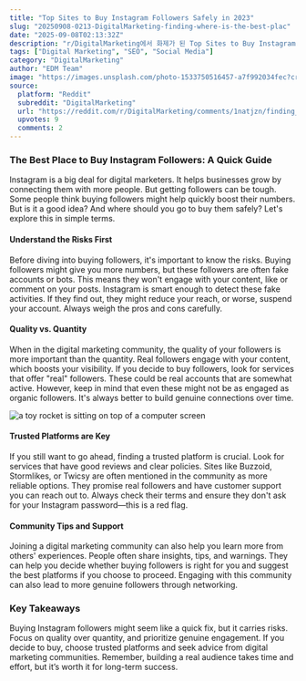 ```yaml
---
title: "Top Sites to Buy Instagram Followers Safely in 2023"
slug: "20250908-0213-DigitalMarketing-finding-where-is-the-best-plac"
date: "2025-09-08T02:13:32Z"
description: "r/DigitalMarketing에서 화제가 된 Top Sites to Buy Instagram Followers Safely in 2023에 대한 깊이 있는 분석과 인사이트"
tags: ["Digital Marketing", "SEO", "Social Media"]
category: "DigitalMarketing"
author: "EDM Team"
image: "https://images.unsplash.com/photo-1533750516457-a7f992034fec?crop=entropy&cs=tinysrgb&fit=max&fm=jpg&ixid=M3w3OTU0NDF8MHwxfHNlYXJjaHwxM3x8ZGlnaXRhbCUyMG1hcmtldGluZ3xlbnwxfDB8fHwxNzU3Mjk3NTk2fDA&ixlib=rb-4.1.0&q=80&w=1080"
source:
  platform: "Reddit"
  subreddit: "DigitalMarketing"
  url: "https://reddit.com/r/DigitalMarketing/comments/1natjzn/finding_where_is_the_best_place_to_buy_instagram/"
  upvotes: 9
  comments: 2
---
```


### The Best Place to Buy Instagram Followers: A Quick Guide

Instagram is a big deal for digital marketers. It helps businesses grow by connecting them with more people. But getting followers can be tough. Some people think buying followers might help quickly boost their numbers. But is it a good idea? And where should you go to buy them safely? Let's explore this in simple terms.

#### Understand the Risks First

Before diving into buying followers, it's important to know the risks. Buying followers might give you more numbers, but these followers are often fake accounts or bots. This means they won't engage with your content, like or comment on your posts. Instagram is smart enough to detect these fake activities. If they find out, they might reduce your reach, or worse, suspend your account. Always weigh the pros and cons carefully.

#### Quality vs. Quantity

When in the digital marketing community, the quality of your followers is more important than the quantity. Real followers engage with your content, which boosts your visibility. If you decide to buy followers, look for services that offer "real" followers. These could be real accounts that are somewhat active. However, keep in mind that even these might not be as engaged as organic followers. It's always better to build genuine connections over time.

![a toy rocket is sitting on top of a computer screen](https://images.unsplash.com/photo-1674027001860-f9e3a94f4084?crop=entropy&cs=tinysrgb&fit=max&fm=jpg&ixid=M3w3OTU0NDF8MHwxfHNlYXJjaHwyNnx8c2VvfGVufDF8MHx8fDE3NTcyOTc1OTZ8MA&ixlib=rb-4.1.0&q=80&w=1080)

#### Trusted Platforms are Key

If you still want to go ahead, finding a trusted platform is crucial. Look for services that have good reviews and clear policies. Sites like Buzzoid, Stormlikes, or Twicsy are often mentioned in the community as more reliable options. They promise real followers and have customer support you can reach out to. Always check their terms and ensure they don't ask for your Instagram password—this is a red flag.

#### Community Tips and Support

Joining a digital marketing community can also help you learn more from others' experiences. People often share insights, tips, and warnings. They can help you decide whether buying followers is right for you and suggest the best platforms if you choose to proceed. Engaging with this community can also lead to more genuine followers through networking.

### Key Takeaways

Buying Instagram followers might seem like a quick fix, but it carries risks. Focus on quality over quantity, and prioritize genuine engagement. If you decide to buy, choose trusted platforms and seek advice from digital marketing communities. Remember, building a real audience takes time and effort, but it’s worth it for long-term success.
